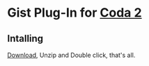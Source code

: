 # Gist Plug-In for [Coda 2](http://bit.ly/coda2appstore)

## Intalling
[Download](https://github.com/downloads/ngs/gist-codaplugin/Gist.codaplugin-1.0.0.zip), Unzip and Double click, that's all.

